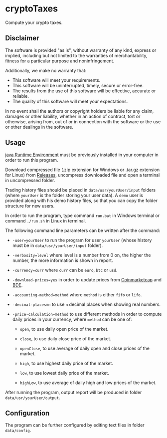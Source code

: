 # cryptoTaxes
Compute your crypto taxes.

## Disclaimer

The software is provided "as is", without warranty of any kind, express or
implied, including but not limited to the warranties of merchantability,
fitness for a particular purpose and noninfringement.

Additionally, we make no warranty that:
* This software will meet your requirements.
* This software will be uninterrupted, timely, secure or error-free.
* The results from the use of this software will be effective, accurate or reliable.
* The quality of this software will meet your expectations.

In no event shall the authors or copyright holders be liable for any claim, damages or other
liability, whether in an action of contract, tort or otherwise, arising from,
out of or in connection with the software or the use or other dealings in the
software.

## Usage
[java Runtime Environment](https://www.java.com/download/) must be previously installed in your computer in order to run this program. 

Download compressed file (.zip extension for Windows or .tar.gz extension for Linux) from [Releases](https://github.com/cryptoTaxes/cryptoTaxes/releases), uncompress downloaded file and open a terminal in uncompressed folder.

Trading history files should be placed in `data/usr/yourUser/input` folders (where `yourUser` is the folder storing your user data). A `demo` user is provided along with his demo history files, so that you can copy the folder structure for new users.

In order to run the program, type command `run.bat` in Windows terminal or command `./run.sh` in Linux in terminal.

The following command line parameters can be written after the command:

* `-user=yourUser`       to run the program for user `yourUser` (whose history must be in `data/usr/yourUser/input` folder).

* `-verbosity=level`     where level is a number from 0 on, the higher the number, the more information is shown in report.

* `-currency=curr`       where `curr` can be `euro`, `btc` or `usd`.

* `-download-prices=yes` in order to update prices from [Coinmarketcap](coinmarketcap.com) and [BDE](www.bde.es).

* `-accounting-method=method` where `method` is either `fifo` or `lifo`.

* `-decimal-places=n` to use `n` decimal places when showing real numbers.

* `-price-calculation=method` to use different methods in order to compute daily prices in your currency, where `method` can be one of:

    * `open`, to use daily open price of the market.

    * `close`, to use daily close price of the market.

    * `openClose`, to use average of daily open and close prices of the market.

    * `high`, to use highest daily price of the market.

    * `low`, to use lowest daily price of the market.

    * `highLow`, to use average of daily high and low prices of the market.

After running the program, output report will be produced in folder `data/usr/yourUser/output`.

## Configuration

The program can be further configured by editing text files in folder `data/config`.



